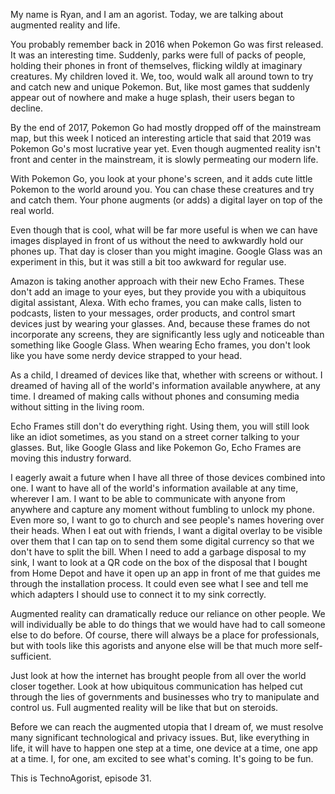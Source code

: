 My name is Ryan, and I am an agorist. Today, we are talking about augmented reality and life.

You probably remember back in 2016 when Pokemon Go was first released. It was an interesting time. Suddenly, parks were full of packs of people, holding their phones in front of themselves, flicking wildly at imaginary creatures. My children loved it. We, too, would walk all around town to try and catch new and unique Pokemon. But, like most games that suddenly appear out of nowhere and make a huge splash, their users began to decline.

By the end of 2017, Pokemon Go had mostly dropped off of the mainstream map, but this week I noticed an interesting article that said that 2019 was Pokemon Go's most lucrative year yet. Even though augmented reality isn't front and center in the mainstream, it is slowly permeating our modern life.

With Pokemon Go, you look at your phone's screen, and it adds cute little Pokemon to the world around you. You can chase these creatures and try and catch them. Your phone augments (or adds) a digital layer on top of the real world.

Even though that is cool, what will be far more useful is when we can have images displayed in front of us without the need to awkwardly hold our phones up. That day is closer than you might imagine. Google Glass was an experiment in this, but it was still a bit too awkward for regular use.

Amazon is taking another approach with their new Echo Frames. These don't add an image to your eyes, but they provide you with a ubiquitous digital assistant, Alexa. With echo frames, you can make calls, listen to podcasts, listen to your messages, order products, and control smart devices just by wearing your glasses. And, because these frames do not incorporate any screens, they are significantly less ugly and noticeable than something like Google Glass. When wearing Echo frames, you don't look like you have some nerdy device strapped to your head.

As a child, I dreamed of devices like that, whether with screens or without. I dreamed of having all of the world's information available anywhere, at any time. I dreamed of making calls without phones and consuming media without sitting in the living room.

Echo Frames still don't do everything right. Using them, you will still look like an idiot sometimes, as you stand on a street corner talking to your glasses. But, like Google Glass and like Pokemon Go, Echo Frames are moving this industry forward.

I eagerly await a future when I have all three of those devices combined into one. I want to have all of the world's information available at any time, wherever I am. I want to be able to communicate with anyone from anywhere and capture any moment without fumbling to unlock my phone. Even more so, I want to go to church and see people's names hovering over their heads. When I eat out with friends, I want a digital overlay to be visible over them that I can tap on to send them some digital currency so that we don't have to split the bill. When I need to add a garbage disposal to my sink, I want to look at a QR code on the box of the disposal that I bought from Home Depot and have it open up an app in front of me that guides me through the installation process. It could even see what I see and tell me which adapters I should use to connect it to my sink correctly.

Augmented reality can dramatically reduce our reliance on other people. We will individually be able to do things that we would have had to call someone else to do before. Of course, there will always be a place for professionals, but with tools like this agorists and anyone else will be that much more self-sufficient.

Just look at how the internet has brought people from all over the world closer together. Look at how ubiquitous communication has helped cut through the lies of governments and businesses who try to manipulate and control us. Full augmented reality will be like that but on steroids.

Before we can reach the augmented utopia that I dream of, we must resolve many significant technological and privacy issues. But, like everything in life, it will have to happen one step at a time, one device at a time, one app at a time. I, for one, am excited to see what's coming. It's going to be fun.

This is TechnoAgorist, episode 31.
